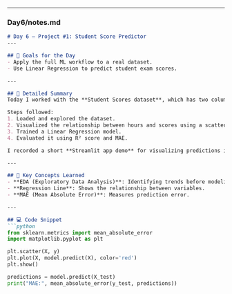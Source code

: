 
---

### **Day6/notes.md**
```markdown
# Day 6 – Project #1: Student Score Predictor
---

## 🎯 Goals for the Day
- Apply the full ML workflow to a real dataset.
- Use Linear Regression to predict student exam scores.

---

## 📝 Detailed Summary
Today I worked with the **Student Scores dataset**, which has two columns: hours studied and scores.  

Steps followed:
1. Loaded and explored the dataset.
2. Visualized the relationship between hours and scores using a scatter plot.
3. Trained a Linear Regression model.
4. Evaluated it using R² score and MAE.

I recorded a short **Streamlit app demo** for visualizing predictions interactively.

---

## 🔑 Key Concepts Learned
- **EDA (Exploratory Data Analysis)**: Identifying trends before modeling.
- **Regression Line**: Shows the relationship between variables.
- **MAE (Mean Absolute Error)**: Measures prediction error.

---

## 💻 Code Snippet
```python
from sklearn.metrics import mean_absolute_error
import matplotlib.pyplot as plt

plt.scatter(X, y)
plt.plot(X, model.predict(X), color='red')
plt.show()

predictions = model.predict(X_test)
print("MAE:", mean_absolute_error(y_test, predictions))
